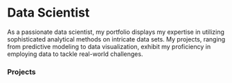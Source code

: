 # Data Scientist
As a passionate data scientist, my portfolio displays my expertise in utilizing sophisticated analytical methods on intricate data sets. My projects, ranging from predictive modeling to data visualization, exhibit my proficiency in employing data to tackle real-world challenges.

### Projects
